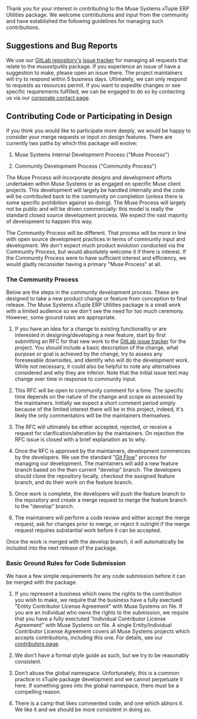 Thank you for your interest in contributing to the Muse Systems xTuple ERP Utilities package.  We welcome contributions and input from the community and have established the following guidelines for managing such contributions.

Suggestions and Bug Reports
---------------------------
We use our <a href="https://gitlab.com/musesystems/musextputils" target="_blank">GitLab repository's</a> <a href="https://gitlab.com/musesystems-incubator/musextputils/issues" target="_blank">issue tracker</a> for managing all requests that relate to the musextputils package.  If you experience an issue of have a suggestion to make, please open an issue there.  The project maintainers will try to respond within 5 business days.  Ultimately, we can only respond to requests as resources permit.  If you want to expedite changes or see specific requirements fulfilled, we can be engaged to do so by contacting us via our <a href="https://muse.systems/contact/" target="_blank">corporate contact page</a>.

Contributing Code or Participating in Design
---------------------------------------------
If you think you would like to participate more deeply, we would be happy to consider your merge requests or input on design features.  There are currently two paths by which this package will evolve:

1) Muse Systems Internal Development Process ("Muse Process")

2) Community Development Process ("Community Process")

The Muse Process will incorporate designs and development efforts undertaken within Muse Systems or as engaged on specific Muse client projects.  This development will largely be handled internally and the code will be contributed back to the community on completion (unless there is some specific prohibition against so doing).  The Muse Process will largely not be public and will be driven commercially: this model is really the standard closed source development process.  We expect the vast majority of development to happen this way.

The Community Process will be different.  That process will be more in line with open source development practices in terms of community input and development.  We don't expect much product evolution conducted via the Community Process, but would absolutely welcome it if there is interest.  If the Community Process were to have sufficient interest and efficiency, we would gladly reconsider having a primary "Muse Process" at all.

### The Community Process
Below are the steps in the community development process.  These are designed to take a new product change or feature from conception to final release.  The Muse Systems xTuple ERP Utilities package is a small work with a limited audience so we don't see the need for too much ceremony.  However, some ground rules are appropriate.

1) If you have an idea for a change to existing functionality or are interested in designing/developing a new feature, start by first submitting an RFC for that new work to the <a href="https://gitlab.com/musesystems-incubator/musextputils/issues" target="_blank">GitLab issue tracker</a> for the project.  You should include a basic description of the change, what purpose or goal is achieved by the change, try to assess any foreseeable downsides, and identify who will do the development work.  While not necessary, it could also be helpful to note any alternatives considered and why they are inferior.  Note that the initial issue text may change over time in response to community input.

2) This RFC will be open to community comment for a time.  The specific time depends on the nature of the change and scope as assessed by the maintainers.  Initially we expect a short comment period simply because of the limited interest there will be in this project, indeed, it's likely the only commentators will be the maintainers themselves.

3) The RFC will ultimately be either accepted, rejected, or receive a request for clarification/alteration by the maintainers.  On rejection the RFC issue is closed with a brief explanation as to why.

4) Once the RFC is approved by the maintainers, development commences by the developers.  We use the standard "<a href="https://www.atlassian.com/git/tutorials/comparing-workflows#gitflow-workflow" target="_blank">Git Flow</a>" process for managing our development.  The maintainers will add a new feature branch based on the then current "develop" branch.  The developers should clone the repository locally, checkout the assigned feature branch, and do their work on the feature branch.

5) Once work is complete, the developers will push the feature branch to the repository and create a merge request to merge the feature branch to the "develop" branch.

6) The maintainers will perform a code review and either accept the merge request, ask for changes prior to merge, or reject it outright if the merge request requires substantial work before it can be accepted.

Once the work is merged with the develop branch, it will automatically be included into the next release of the package.

### Basic Ground Rules for Code Submission
We have a few simple requirements for any code submission before it can be merged with the package.

1) If you represent a business which owns the rights to the contribution you wish to make, we require that the business have a fully exectued "Entity Contributor License Agreement" with Muse Systems on file.  If you are an individual who owns the rights to the submission, we require that you have a fully exectuted "Individual Contributor License Agreement" with Muse Systems on file.  A single Entity/Individual Contributor License Agreement covers all Muse Systems projects which accepts contributions, including this one.  For details, see our <a href="https://muse.systems/products/contributors" target="_blank">contributors page</a>.

2) We don't have a formal style guide as such, but we try to be reasonably consistent.

3) Don't abuse the global namespace.  Unfortunately, this is a common practice in xTuple package development and we cannot perpetuate it here.  If something goes into the global namespace, there must be a compelling reason.

4) There is a camp that likes commented code, and one which abhors it.  We like it and we should be more consistent in doing so.

